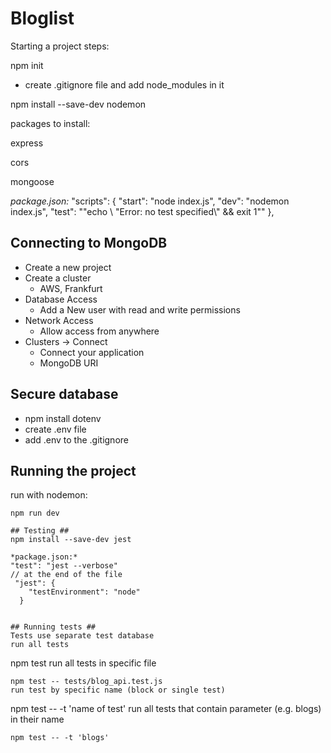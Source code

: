 # Bloglist #

Starting a project steps:

npm init

* create .gitignore file and add node_modules in it

npm install --save-dev nodemon

packages to install:

express 

cors

mongoose


*package.json:*
"scripts": {
    "start": "node index.js",
    "dev": "nodemon index.js",
    "test": "\"echo \\ \"Error: no test specified\\\" && exit 1\""
  },


## Connecting to MongoDB ##
* Create a new project
* Create a cluster
    * AWS, Frankfurt
* Database Access 
    * Add a New user with read and write permissions
* Network Access
    * Allow access from anywhere
* Clusters -> Connect
    * Connect your application
    * MongoDB URI 

## Secure database ##
* npm install dotenv
* create .env file
* add .env to the .gitignore

## Running the project ##

run with nodemon:
```
npm run dev 

## Testing ##
npm install --save-dev jest

*package.json:*
"test": "jest --verbose"
// at the end of the file
 "jest": {
    "testEnvironment": "node"
  }


## Running tests ## 
Tests use separate test database
run all tests 
```
npm test
run all tests in specific file
```
npm test -- tests/blog_api.test.js
run test by specific name (block or single test)
```
npm test -- -t 'name of test'
run all tests that contain parameter (e.g. blogs) in their name
```
npm test -- -t 'blogs'

